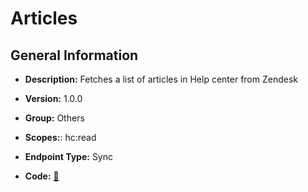 # Articles

## General Information

- **Description:** Fetches a list of articles in Help center from Zendesk

- **Version:** 1.0.0
- **Group:** Others
- **Scopes:**: hc:read
- **Endpoint Type:** Sync
- **Code:** [🔗](https://github.com/NangoHQ/integration-templates/tree/main/integrations/zendesk/syncs/articles.ts)

